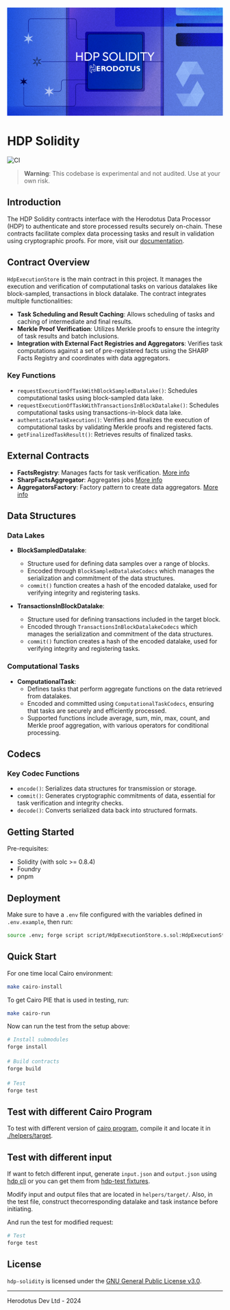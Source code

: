 ![](.github/readme.png)

# HDP Solidity

![CI](https://github.com/HerodotusDev/hdp-solidity/actions/workflows/test.yml/badge.svg)

> **Warning**: This codebase is experimental and not audited. Use at your own risk.

## Introduction

The HDP Solidity contracts interface with the Herodotus Data Processor (HDP) to authenticate and store processed results securely on-chain. These contracts facilitate complex data processing tasks and result in validation using cryptographic proofs. For more, visit our [documentation](https://docs.herodotus.dev/herodotus-docs/developers/herodotus-data-processor-hdp).

## Contract Overview

`HdpExecutionStore` is the main contract in this project. It manages the execution and verification of computational tasks on various datalakes like block-sampled, transactions in block datalake. The contract integrates multiple functionalities:

- **Task Scheduling and Result Caching**: Allows scheduling of tasks and caching of intermediate and final results.
- **Merkle Proof Verification**: Utilizes Merkle proofs to ensure the integrity of task results and batch inclusions.
- **Integration with External Fact Registries and Aggregators**: Verifies task computations against a set of pre-registered facts using the SHARP Facts Registry and coordinates with data aggregators.

### Key Functions

- `requestExecutionOfTaskWithBlockSampledDatalake()`: Schedules computational tasks using block-sampled data lake.
- `requestExecutionOfTaskWithTransactionsInBlockDatalake()`: Schedules computational tasks using transactions-in-block data lake.
- `authenticateTaskExecution()`: Verifies and finalizes the execution of computational tasks by validating Merkle proofs and registered facts.
- `getFinalizedTaskResult()`: Retrieves results of finalized tasks.

## External Contracts

- **FactsRegistry**: Manages facts for task verification. [More info](https://github.com/starkware-libs/starkex-contracts/blob/master/scalable-dex/contracts/src/components/FactRegistry.sol)
- **SharpFactsAggregator**: Aggregates jobs [More info](https://github.com/HerodotusDev/offchain-evm-headers-processor/blob/main/solidity-verifier/src/SharpFactsAggregator.sol)
- **AggregatorsFactory**: Factory pattern to create data aggregators. [More info](https://github.com/HerodotusDev/offchain-evm-headers-processor/blob/main/solidity-verifier/src/AggregatorsFactory.sol)

## Data Structures

### Data Lakes

- **BlockSampledDatalake**:

  - Structure used for defining data samples over a range of blocks.
  - Encoded through `BlockSampledDatalakeCodecs` which manages the serialization and commitment of the data structures.
  - `commit()` function creates a hash of the encoded datalake, used for verifying integrity and registering tasks.

- **TransactionsInBlockDatalake**:
  - Structure used for defining transactions included in the target block.
  - Encoded through `TransactionsInBlockDatalakeCodecs` which manages the serialization and commitment of the data structures.
  - `commit()` function creates a hash of the encoded datalake, used for verifying integrity and registering tasks.

### Computational Tasks

- **ComputationalTask**:
  - Defines tasks that perform aggregate functions on the data retrieved from datalakes.
  - Encoded and committed using `ComputationalTaskCodecs`, ensuring that tasks are securely and efficiently processed.
  - Supported functions include average, sum, min, max, count, and Merkle proof aggregation, with various operators for conditional processing.

## Codecs

### Key Codec Functions

- `encode()`: Serializes data structures for transmission or storage.
- `commit()`: Generates cryptographic commitments of data, essential for task verification and integrity checks.
- `decode()`: Converts serialized data back into structured formats.

## Getting Started

Pre-requisites:

- Solidity (with solc >= 0.8.4)
- Foundry
- pnpm

## Deployment

Make sure to have a `.env` file configured with the variables defined in `.env.example`, then run:

```sh
source .env; forge script script/HdpExecutionStore.s.sol:HdpExecutionStoreDeployer --rpc-url $DEPLOY_RPC_URL --broadcast --verify -vvvv --via-ir
```

## Quick Start

For one time local Cairo environment:

```sh
make cairo-install

```

To get Cairo PIE that is used in testing, run:

```sh
make cairo-run
```

Now can run the test from the setup above:

```sh
# Install submodules
forge install

# Build contracts
forge build

# Test
forge test
```

## Test with different Cairo Program

To test with different version of [cairo program](https://github.com/HerodotusDev/hdp-cairo), compile it and locate it in [./helpers/target](./helpers/target).

## Test with different input

If want to fetch different input, generate `input.json` and `output.json` using [hdp cli](https://github.com/HerodotusDev/hdp) or you can get them from [hdp-test fixtures](https://github.com/HerodotusDev/hdp-test/tree/main/fixtures).

Modify input and output files that are located in `helpers/target/`. Also, in the test file, construct thecorresponding datalake and task instance before initiating.

And run the test for modified request:

```sh
# Test
forge test
```

## License

`hdp-solidity` is licensed under the [GNU General Public License v3.0](./LICENSE).

---

Herodotus Dev Ltd - 2024

